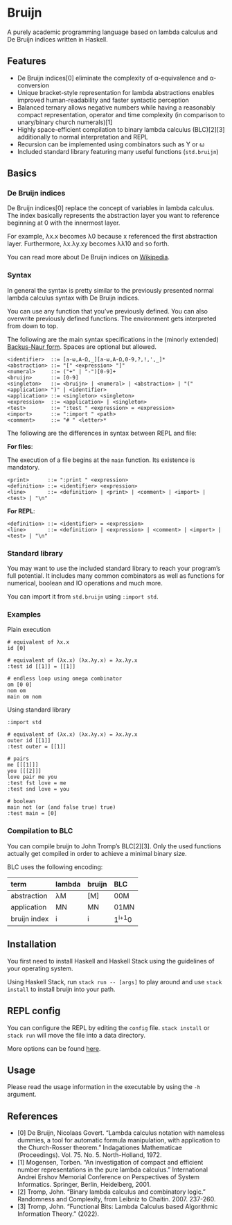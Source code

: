 # Bruijn

A purely academic programming language based on lambda calculus and De
Bruijn indices written in Haskell.

## Features

-   De Bruijn indices\[0\] eliminate the complexity of α-equivalence and
    α-conversion
-   Unique bracket-style representation for lambda abstractions enables
    improved human-readability and faster syntactic perception
-   Balanced ternary allows negative numbers while having a reasonably
    compact representation, operator and time complexity (in comparison
    to unary/binary church numerals)\[1\]
-   Highly space-efficient compilation to binary lambda calculus
    (BLC)\[2\]\[3\] additionally to normal interpretation and REPL
-   Recursion can be implemented using combinators such as Y or ω
-   Included standard library featuring many useful functions
    (`std.bruijn`)

## Basics

### De Bruijn indices

De Bruijn indices\[0\] replace the concept of variables in lambda
calculus. The index basically represents the abstraction layer you want
to reference beginning at 0 with the innermost layer.

For example, λx.x becomes λ0 because x referenced the first abstraction
layer. Furthermore, λx.λy.xy becomes λλ10 and so forth.

You can read more about De Bruijn indices on
[Wikipedia](https://en.wikipedia.org/wiki/De_Bruijn_index).

### Syntax

In general the syntax is pretty similar to the previously presented
normal lambda calculus syntax with De Bruijn indices.

You can use any function that you’ve previously defined. You can also
overwrite previously defined functions. The environment gets interpreted
from down to top.

The following are the main syntax specifications in the (minorly
extended) [Backus-Naur
form](https://en.wikipedia.org/wiki/Backus%E2%80%93Naur_form). Spaces
are optional but allowed.

    <identifier>  ::= [a-ω,A-Ω,_][a-ω,A-Ω,0-9,?,!,',_]*
    <abstraction> ::= "[" <expression> "]"
    <numeral>     ::= ("+" | "-")[0-9]+
    <bruijn>      ::= [0-9]
    <singleton>   ::= <bruijn> | <numeral> | <abstraction> | "(" <application> ")" | <identifier>
    <application> ::= <singleton> <singleton>
    <expression>  ::= <application> | <singleton>
    <test>        ::= ":test " <expression> = <expression>
    <import>      ::= ":import " <path>
    <comment>     ::= "# " <letter>*

The following are the differences in syntax between REPL and file:

**For files**:

The execution of a file begins at the `main` function. Its existence is
mandatory.

    <print>      ::= ":print " <expression>
    <definition> ::= <identifier> <expression>
    <line>       ::= <definition> | <print> | <comment> | <import> | <test> | "\n"

**For REPL**:

    <definition> ::= <identifier> = <expression>
    <line>       ::= <definition> | <expression> | <comment> | <import> | <test> | "\n"

### Standard library

You may want to use the included standard library to reach your
program’s full potential. It includes many common combinators as well as
functions for numerical, boolean and IO operations and much more.

You can import it from `std.bruijn` using `:import std`.

### Examples

Plain execution

    # equivalent of λx.x
    id [0]

    # equivalent of (λx.x) (λx.λy.x) = λx.λy.x
    :test id [[1]] = [[1]]

    # endless loop using omega combinator
    om [0 0]
    nom om
    main om nom

Using standard library

    :import std

    # equivalent of (λx.x) (λx.λy.x) = λx.λy.x
    outer id [[1]]
    :test outer = [[1]]

    # pairs
    me [[[1]]]
    you [[[2]]]
    love pair me you
    :test fst love = me
    :test snd love = you

    # boolean
    main not (or (and false true) true)
    :test main = [0]

### Compilation to BLC

You can compile bruijn to John Tromp’s BLC\[2\]\[3\]. Only the used
functions actually get compiled in order to achieve a minimal binary
size.

BLC uses the following encoding:

| term         | lambda | bruijn | BLC              |
|:-------------|:-------|:-------|:-----------------|
| abstraction  | λM     | \[M\]  | 00M              |
| application  | MN     | MN     | 01MN             |
| bruijn index | i      | i      | 1<sup>i+1</sup>0 |

## Installation

You first need to install Haskell and Haskell Stack using the guidelines
of your operating system.

Using Haskell Stack, run `stack run -- [args]` to play around and use
`stack install` to install bruijn into your path.

## REPL config

You can configure the REPL by editing the `config` file. `stack install`
or `stack run` will move the file into a data directory.

More options can be found
[here](https://github.com/judah/haskeline/wiki/UserPreferences).

## Usage

Please read the usage information in the executable by using the `-h`
argument.

## References

-   \[0\] De Bruijn, Nicolaas Govert. “Lambda calculus notation with
    nameless dummies, a tool for automatic formula manipulation, with
    application to the Church-Rosser theorem.” Indagationes Mathematicae
    (Proceedings). Vol. 75. No. 5. North-Holland, 1972.
-   \[1\] Mogensen, Torben. “An investigation of compact and efficient
    number representations in the pure lambda calculus.” International
    Andrei Ershov Memorial Conference on Perspectives of System
    Informatics. Springer, Berlin, Heidelberg, 2001.
-   \[2\] Tromp, John. “Binary lambda calculus and combinatory logic.”
    Randomness and Complexity, from Leibniz to Chaitin. 2007. 237-260.
-   \[3\] Tromp, John. “Functional Bits: Lambda Calculus based
    Algorithmic Information Theory.” (2022).
